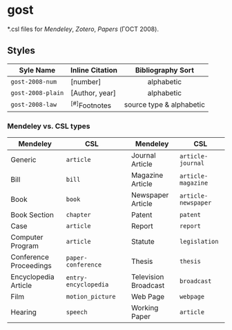 # gost

\*.csl files for *Mendeley*, *Zotero*, *Papers* (ГОСТ 2008).

## Styles
| Syle Name         | Inline Citation               | Bibliography Sort        |
| ----------------- | ----------------------------- | :----------------------: |
| `gost-2008-num`   | [number]                      | alphabetic               |
| `gost-2008-plain` | [Author, year]                | alphabetic               |
| `gost-2008-law`   | <sup>[\#]</sup>Footnotes  | source type & alphabetic |

### Mendeley vs. CSL types
| Mendeley              | CSL                  |     | Mendeley             | CSL                 |
| --------------------- | -------------------- | --- | -------------------- | ------------------- |
|Generic                | `article`            |     | Journal Article      | `article-journal`   |
|Bill                   | `bill`               |     | Magazine Article     | `article-magazine`  |
|Book                   | `book`               |     | Newspaper Article    | `article-newspaper` |
|Book Section           | `chapter`            |     | Patent               | `patent`            |
|Case                   | `article`            |     | Report               | `report`            |
|Computer Program       | `article`            |     | Statute              | `legislation`       |
|Conference Proceedings | `paper-conference`   |     | Thesis               | `thesis`            |
|Encyclopedia Article   | `entry-encyclopedia` |     | Television Broadcast | `broadcast`         |
|Film                   | `motion_picture`     |     | Web Page             | `webpage`           |
|Hearing                | `speech`             |     | Working Paper        | `article`           |
